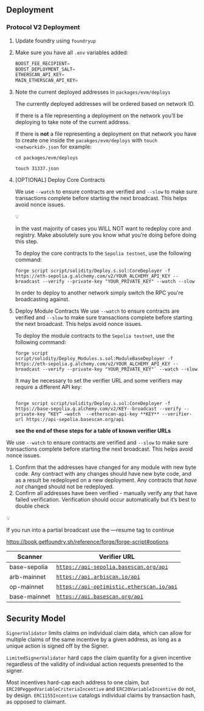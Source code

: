 ## Deployment

### Protocol V2 Deployment

1. Update foundry using `foundryup`
2. Make sure you have all `.env` variables added:

    ```jsx
    BOOST_FEE_RECIPIENT=
    BOOST_DEPLOYMENT_SALT=
    ETHERSCAN_API_KEY=
    MAIN_ETHERSCAN_API_KEY=
    ```

3. Note the current deployed addresses in `packages/evm/deploys`

    The currently deployed addresses will be ordered based on network ID.

    If there is a file representing a deployment on the network you’ll be deploying to take note of the current address.

    If there is **not** a file representing a deployment on that network you have to create one inside the `pacakges/evm/deploys`  with `touch <networkid>.json` for example:

    `cd packages/evm/deploys`

    `touch 31337.json`

4. [OPTIONAL] Deploy Core Contracts

    We use `--watch` to ensure contracts are verified and `--slow` to make sure transactions complete before starting the next broadcast. This helps avoid nonce issues.

    <aside>
    💡

    In the vast majority of cases you WILL NOT want to redeploy core and registry. Make absolutely sure you know what you’re doing before doing this step.

    </aside>

    To deploy the core contracts to the `Sepolia testnet`, use the following command:

    ```solidity
    forge script script/solidity/Deploy.s.sol:CoreDeployer -f https://eth-sepolia.g.alchemy.com/v2/YOUR_ALCHEMY_API_KEY --broadcast --verify --private-key "YOUR_PRIVATE_KEY" --watch --slow
    ```

    In order to deploy to another network simply switch the RPC you're broadcasting against.

5. Deploy Module Contracts
We use `--watch` to ensure contracts are verified and `--slow` to make sure transactions complete before starting the next broadcast. This helps avoid nonce issues.

    To deploy the module contracts to the `Sepolia testnet`, use the following command:

    ```solidity
    forge script script/solidity/Deploy_Modules.s.sol:ModuleBaseDeployer -f https://eth-sepolia.g.alchemy.com/v2/YOUR_ALCHEMY_API_KEY --broadcast --verify --private-key "YOUR_PRIVATE_KEY"` --watch --slow
    ```

    It may be necessary to set the verifier URL and some verifiers may require a different API key:

    ```solidity

    forge script script/solidity/Deploy.s.sol:CoreDeployer -f https://base-sepolia.g.alchemy.com/v2/KEY--broadcast --verify --private-key “KEY” —watch  --etherscan-api-key **KEY** --verifier-url https://api-sepolia.basescan.org/api

    ```

    **see the end of these steps for a table of known verifier URLs**


We use `--watch` to ensure contracts are verified and `--slow` to make sure transactions complete before starting the next broadcast. This helps avoid nonce issues.

1. Confirm that the addresses have changed for any module with new byte code. Any contract with any changes should have new byte code, and as a result be redeployed on a new deployment. Any contracts that *have not* changed should not be redeployed.
2. Confirm all addresses have been verified - manually verify any that have failed verification. Verification should occur automatically but it’s best to double check

<aside>
💡

If you run into a partial broadcast use the —resume tag to continue

https://book.getfoundry.sh/reference/forge/forge-script#options

</aside>

| Scanner | Verifier URL |
| --- | --- |
| base-sepolia | [`https://api-sepolia.basescan.org/api`](https://api-sepolia.basescan.org/api) |
| arb-mainnet | [`https://api.arbiscan.io/api`](https://api.arbiscan.io/api) |
| op-mainnet | [`https://api-optimistic.etherscan.io/api`](https://api-optimistic.etherscan.io/api) |
| base-mainnet | [`https://api.basescan.org/api`](https://api.basescan.org/api) |

## Security Model

`SignerValidator` limits claims on individual claim data, which can allow for multiple
claims of the same incentive by a given address, as long as a unique action is signed off
by the Signer.

`LimitedSignerValidator` hard caps the claim quantity for a given incentive
regardless of the validity of individual action requests presented to the signer.

Most incentives hard-cap each address to one claim, but `ERC20PeggedVariableCriteriaIncentive`
and `ERC20VariableIncentive` do not, by design. `ERC1155Incentive` catalogs
individual claims by transaction hash, as opposed to claimant.
